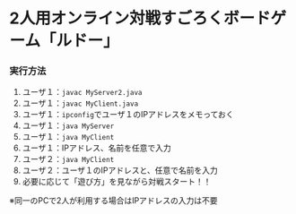 # 2人用オンライン対戦すごろくボードゲーム「ルドー」

### 実行方法
1. ユーザ１：```javac MyServer2.java```
2. ユーザ１：```javac MyClient.java```
3. ユーザ１：```ipconfig```でユーザ１のIPアドレスをメモっておく
4. ユーザ１：```java MyServer```
5. ユーザ１：```java MyClient```
6. ユーザ１：IPアドレス、名前を任意で入力
8. ユーザ２：```java MyClient```
9. ユーザ２：ユーザ１のIPアドレスと、任意で名前を入力
10. 必要に応じて「遊び方」を見ながら対戦スタート！！

※同一のPCで2人が利用する場合はIPアドレスの入力は不要
